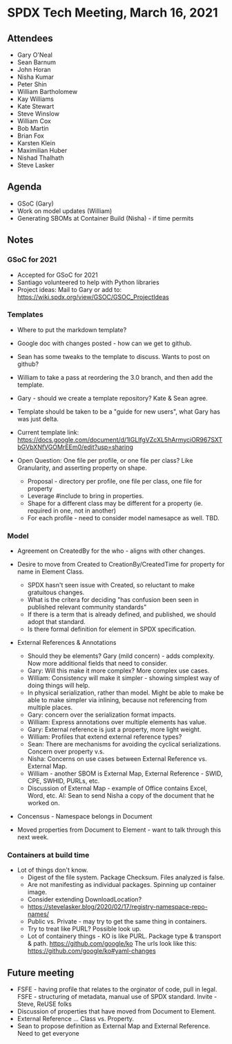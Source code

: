 
# SPDX Tech Meeting,  March 16, 2021

## Attendees
* Gary O'Neal
* Sean Barnum
* John Horan
* Nisha Kumar
* Peter Shin
* William Bartholomew
* Kay Williams
* Kate Stewart
* Steve Winslow
* William Cox
* Bob Martin
* Brian Fox
* Karsten Klein
* Maximilian Huber
* Nishad Thalhath
* Steve Lasker

## Agenda
* GSoC (Gary) 
* Work on model updates  (William)
* Generating SBOMs at Container Build (Nisha) - if time permits

## Notes

### GSoC for 2021
* Accepted for GSoC for 2021
* Santiago volunteered to help with Python libraries 
* Project ideas:  Mail to Gary or add to: https://wiki.spdx.org/view/GSOC/GSOC_ProjectIdeas

### Templates
* Where to put the markdown template?  
* Google doc with changes posted - how can we get to github. 
* Sean has some tweaks to the template to discuss.   Wants to post on github?
* William to take a pass at reordering the 3.0 branch, and then add the template.
* Gary - should we create a template repository?   Kate & Sean agree.  
* Template should be taken to be a "guide for new users", what Gary has was just delta.
* Current template link: https://docs.google.com/document/d/1lGLlfgVZcXL5hArmyciOR967SXTbGVbXNfVGOMrEEm0/edit?usp=sharing

* Open Question:  One file per profile, or one file per class?    Like Granularity, and asserting property on shape.
  * Proposal -  directory per profile, one file per class, one file for property
  * Leverage #include to bring in properties. 
  * Shape for a different class may be different for a property (ie. required in one, not in another)
  * For each profile - need to consider model namesapce as well.   TBD.
  
### Model
* Agreement on CreatedBy for the who - aligns with other changes.

* Desire to move from Created to CreationBy/CreatedTime for property for name in Element Class.  
   * SPDX hasn't seen issue with Created, so reluctant to make gratuitous changes.
   * What is the critera for deciding "has confusion been seen in published relevant community standards"
   * If there is a term that is already defined, and published, we should adopt that standard.
   * Is there formal definition for element in SPDX specification.

* External References & Annotations
  * Should they be elements?   Gary (mild concern) - adds complexity.   Now more additional fields that need to consider.  
  * Gary: Will this make it more complex?    More complex use cases. 
  * William:  Consistency will make it simpler - showing simplest way of doing things will help.
  * In physical serialization, rather than model.  Might be able to make be able to make simpler via inlining, because not referencing from multiple places. 
  * Gary: concern over the serialization format impacts.
  * William: Express annotations over multiple elements has value.
  * Gary:  External reference is just a property, more light weight.    
  * William: Profiles that extend external reference types?
  * Sean: There are mechanisms for avoiding the cyclical serializations.   Concern over property v.s. 
  * Nisha: Concerns on use cases between External Reference vs. External Map.
  * William - another SBOM is External Map,   External Reference - SWID, CPE, SWHID, PURLs, etc.
  * Discussion of External Map - example of Office contains Excel, Word, etc.   AI: Sean to send Nisha a copy of the document that he worked on.
  
* Concensus - Namespace belongs in Document
  
* Moved properties from Document to Element - want to talk through this next week. 

### Containers at build time
* Lot of things don't know.  
  * Digest of the file system.   Package Checksum.    Files analyzed is false.
  * Are not manifesting as individual packages.   Spinning up container image. 
  * Consider extending DownloadLocation?
  * https://stevelasker.blog/2020/02/17/registry-namespace-repo-names/
  * Public vs. Private - may try to get the same thing in containers.
  * Try to treat like PURL?   Possible look up.  
  * Lot of containery things - KO is like PURL.    Package type & transport & path.   https://github.com/google/ko
  The urls look like this: https://github.com/google/ko#yaml-changes
  
## Future meeting
* FSFE - having profile that relates to the orginator of code,  pull in legal.   FSFE - structuring of metadata,  manual use of SPDX standard.    Invite - Steve, ReUSE folks
* Discussion of properties that have moved from Document to Element. 
* External Reference ... Class vs. Property.
* Sean to propose definition as External Map and External Reference.   Need to get everyone 
